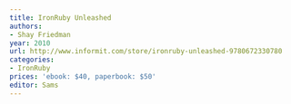 ```yaml
---
title: IronRuby Unleashed
authors:
- Shay Friedman
year: 2010
url: http://www.informit.com/store/ironruby-unleashed-9780672330780
categories:
- IronRuby
prices: 'ebook: $40, paperbook: $50'
editor: Sams
---
```

